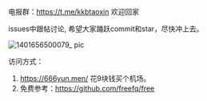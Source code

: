 电报群：https://t.me/kkbtaoxin 欢迎回家

issues中跟帖讨论, 希望大家踊跃commit和star，尽快冲上去。

![1401656500079_ pic](https://user-images.githubusercontent.com/108401943/176420177-bba5ead0-aec8-4b1a-b03a-37aa7c879ada.jpg)


访问方式：
1. https://666yun.men/ 花9块钱买个机场。
2. 免费参考：https://github.com/freefq/free
